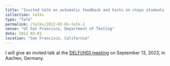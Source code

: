 ```yaml
---
title: "Invited talk on automatic feedback and hints on steps students take when learning how to program"
collection: talks
type: "Talk"
permalink: /talks/2012-03-01-talk-1
venue: "UC San Francisco, Department of Testing"
date: 2012-03-01
location: "San Francisco, California"
---
```


I will give an invited talk at the [DELFI/HDI meeting](https://delfi-tagung.de/delfi-2023/keynotes) on September 13, 2023, in Aachen, Germany.
